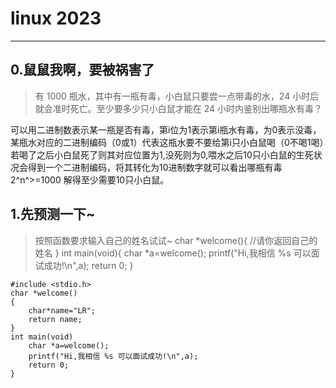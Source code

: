 # linux 2023 
----------------------
## 0.鼠鼠我啊，要被祸害了
>有 1000 瓶水，其中有一瓶有毒，小白鼠只要尝一点带毒的水，24 小时后就会准时死亡。至少要多少只小白鼠才能在 24 小时内鉴别出哪瓶水有毒？

可以用二进制数表示某一瓶是否有毒，第i位为1表示第i瓶水有毒，为0表示没毒，某瓶水对应的二进制编码（0或1）代表这瓶水要不要给第i只小白鼠喝（0不喝1喝）若喝了之后小白鼠死了则其对应位置为1,没死则为0,喂水之后10只小白鼠的生死状况会得到一个二进制编码，将其转化为10进制数字就可以看出哪瓶有毒 2^n^>=1000 解得至少需要10只小白鼠。
## 1.先预测一下~
>按照函数要求输入自己的姓名试试~
    char *welcome(){
    //请你返回自己的姓名
    }
    int main(void){
    char *a=welcome();
    printf("Hi,我相信 %s 可以面试成功!\n",a);
    return 0;
    }

    #include <stdio.h>
    char *welcome()
    {
        char*name="LR";
        return name;
    }
    int main(void)
        char *a=welcome();
        printf("Hi,我相信 %s 可以面试成功!\n",a);
        return 0;
    }